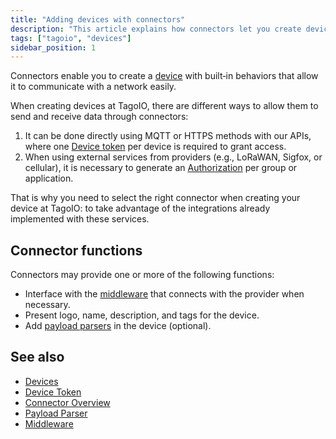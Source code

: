 ```yaml
---
title: "Adding devices with connectors"
description: "This article explains how connectors let you create devices with built-in behaviors to communicate with networks, and describes the available methods for sending and receiving data as well as common connector functions."
tags: ["tagoio", "devices"]
sidebar_position: 1
---
```

Connectors enable you to create a [device](./devices) with built‑in behaviors that allow it to communicate with a network easily.  

When creating devices at TagoIO, there are different ways to allow them to send and receive data through connectors:

1. It can be done directly using MQTT or HTTPS methods with our APIs, where one [Device token](./device-token) per device is required to grant access.
2. When using external services from providers (e.g., LoRaWAN, Sigfox, or cellular), it is necessary to generate an [Authorization](../integrations/connector-overview) per group or application.

That is why you need to select the right connector when creating your device at TagoIO: to take advantage of the integrations already implemented with these services.

## Connector functions

Connectors may provide one or more of the following functions:

- Interface with the [middleware](../middleware/middleware) that connects with the provider when necessary.
- Present logo, name, description, and tags for the device.
- Add [payload parsers](../payload-parser/payload-parser) in the device (optional).

## See also

- [Devices](./devices)
- [Device Token](./device-token)
- [Connector Overview](../integrations/connector-overview)
- [Payload Parser](../payload-parser/payload-parser)
- [Middleware](../middleware/middleware)